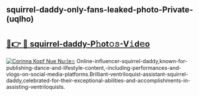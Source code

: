 ## squirrel-daddy-only-fans​-leaked-photo​-Private-(uqlho)


# <h2><a href="https://mediaupload.pro?title=squirrel-daddy&ref=git">🔗👉 🔴 squirrel-daddy-P𝚑ot𝚘𝚜-V𝚒d𝚎o</a></h2>

[![Corinna Kopf Nue Nu𝚍e𝚜](https://i.imgur.com/0qMVB7G.gif)](https://mediaupload.pro?title=squirrel-daddy&ref=git)
Online-influencer-squirrel-daddy,known-for-publishing-dance-and-lifestyle-content,-including-performances-and-vlogs-on-social-media-platforms.Brilliant-ventriloquist-assistant-squirrel-daddy,celebrated-for-their-exceptional-abilities-and-accomplishments-in-assisting-ventriloquists.  